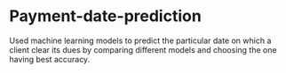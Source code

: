 # Payment-date-prediction
Used machine learning models to predict the particular date on which a client clear its dues by comparing different models and choosing the one having best accuracy.
